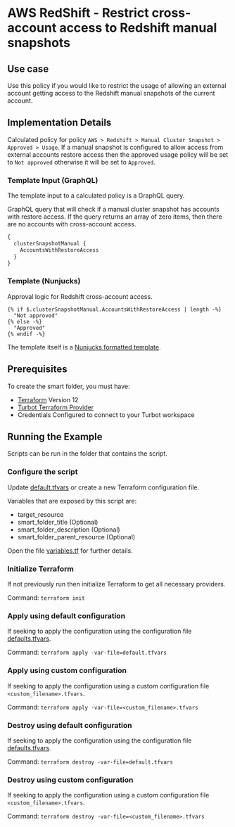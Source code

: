 # AWS RedShift - Restrict cross-account access to Redshift manual snapshots

## Use case

Use this policy if you would like to restrict the usage of allowing an external account getting access to the
Redshift manual snapshots of the current account.

## Implementation Details

Calculated policy for policy `AWS > Redshift > Manual Cluster Snapshot > Approved > Usage`.
If a manual snapshot is configured to allow access from external accounts restore access then the approved usage 
policy will be set to `Not approved` otherwise it will be set to `Approved`.

### Template Input (GraphQL)

The template input to a calculated policy is a GraphQL query.

GraphQL query that will check if a manual cluster snapshot has accounts with restore access.
If the query returns an array of zero items, then there are no accounts with cross-account access.

```graphql
{
  clusterSnapshotManual {
    AccountsWithRestoreAccess
  }
}
```

### Template (Nunjucks)

Approval logic for Redshift cross-account access.

```nunjucks
{% if $.clusterSnapshotManual.AccountsWithRestoreAccess | length -%}
  "Not approved"
{% else -%}
  "Approved"
{% endif -%}
```

The template itself is a [Nunjucks formatted template](https://mozilla.github.io/nunjucks/templating.html).

## Prerequisites

To create the smart folder, you must have:

- [Terraform](https://www.terraform.io) Version 12
- [Turbot Terraform Provider](https://turbot.com/v5/docs/reference/terraform)
- Credentials Configured to connect to your Turbot workspace

## Running the Example

Scripts can be run in the folder that contains the script.

### Configure the script

Update [default.tfvars](default.tfvars) or create a new Terraform configuration file.

Variables that are exposed by this script are:

- target_resource
- smart_folder_title (Optional)
- smart_folder_description (Optional)
- smart_folder_parent_resource (Optional)

Open the file [variables.tf](variables.tf) for further details.

### Initialize Terraform

If not previously run then initialize Terraform to get all necessary providers.

Command: `terraform init`

### Apply using default configuration

If seeking to apply the configuration using the configuration file [defaults.tfvars](defaults.tfvars).

Command: `terraform apply -var-file=default.tfvars`

### Apply using custom configuration

If seeking to apply the configuration using a custom configuration file `<custom_filename>.tfvars`.

Command: `terraform apply -var-file=<custom_filename>.tfvars`

### Destroy using default configuration

If seeking to apply the configuration using the configuration file [defaults.tfvars](defaults.tfvars).

Command: `terraform destroy -var-file=default.tfvars`

### Destroy using custom configuration

If seeking to apply the configuration using a custom configuration file `<custom_filename>.tfvars`.

Command: `terraform destroy -var-file=<custom_filename>.tfvars`
